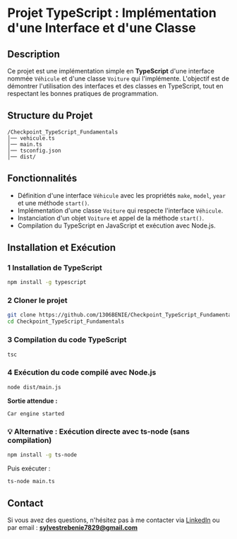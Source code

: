 # Projet TypeScript : Implémentation d'une Interface et d'une Classe

## Description
Ce projet est une implémentation simple en **TypeScript** d'une interface nommée `Véhicule` et d'une classe `Voiture` qui l'implémente. L'objectif est de démontrer l'utilisation des interfaces et des classes en TypeScript, tout en respectant les bonnes pratiques de programmation.

## Structure du Projet
```
/Checkpoint_TypeScript_Fundamentals
│── vehicule.ts
│── main.ts
│── tsconfig.json
│── dist/
```

## Fonctionnalités
- Définition d'une interface `Véhicule` avec les propriétés `make`, `model`, `year` et une méthode `start()`.
- Implémentation d'une classe `Voiture` qui respecte l'interface `Véhicule`.
- Instanciation d'un objet `Voiture` et appel de la méthode `start()`.
- Compilation du TypeScript en JavaScript et exécution avec Node.js.

## Installation et Exécution

### 1️ Installation de TypeScript
```sh
npm install -g typescript
```

### 2️ Cloner le projet
```sh
git clone https://github.com/1306BENIE/Checkpoint_TypeScript_Fundamentals.git
cd Checkpoint_TypeScript_Fundamentals
```

### 3️ Compilation du code TypeScript
```sh
tsc
```

### 4️ Exécution du code compilé avec Node.js
```sh
node dist/main.js
```
**Sortie attendue :**
```
Car engine started
```

### 💡 Alternative : Exécution directe avec ts-node (sans compilation)
```sh
npm install -g ts-node
```
Puis exécuter :
```sh
ts-node main.ts
```


##  Contact
Si vous avez des questions, n'hésitez pas à me contacter via [LinkedIn](www.linkedin.com/in/sylvestre-benie) ou par email : **sylvestrebenie7829@gmail.com**

